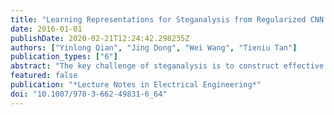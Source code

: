 ```yaml
---
title: "Learning Representations for Steganalysis from Regularized CNN Model with Auxiliary Tasks"
date: 2016-01-01
publishDate: 2020-02-21T12:24:42.298235Z
authors: ["Yinlong Qian", "Jing Dong", "Wei Wang", "Tieniu Tan"]
publication_types: ["6"]
abstract: "The key challenge of steganalysis is to construct effective feature representations. Traditional steganalysis systems rely on hand-designed feature extractors. Recently, some efforts have been put toward learning representations automatically using deep models. In this paper, we propose a new CNN based framework for steganalysis based on the concept of incorporating prior knowledge fromauxiliary tasks via transfer learning to regularize the CNNmodel for learning better representations. The auxiliary tasks are generated by computing features that capture global image statisticswhich are hard to be seized by the CNNnetwork structure. By detecting representative modern embedding methods, we demonstrate that the proposed method is effective in improving the feature learning in CNN models."
featured: false
publication: "*Lecture Notes in Electrical Engineering*"
doi: "10.1007/978-3-662-49831-6_64"
---
```


